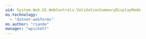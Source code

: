 ```yaml
---
uid: System.Web.UI.WebControls.ValidationSummaryDisplayMode
ms.technology: 
  - "dotnet-webforms"
ms.author: "riande"
manager: "wpickett"
---
```

